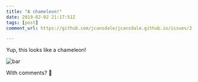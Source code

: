 ```yaml
---
title: "A chameleon!"
date: 2019-02-02 21:17:51Z
tags: [post]
comment_url: https://github.com/jcansdale/jcansdale.github.io/issues/2

---
```


Yup, this looks like a chameleon!

![bar](https://user-images.githubusercontent.com/11719160/52169470-e8410700-2730-11e9-91fe-ee8bad7517f2.png)

With comments? 🦎